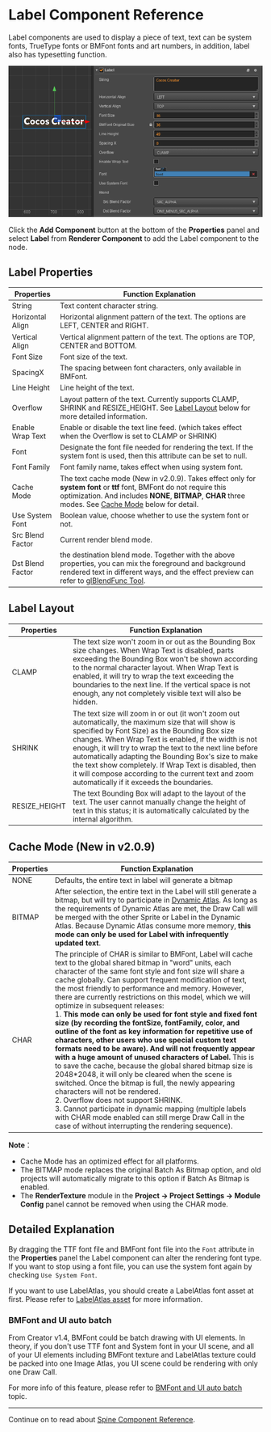 # Label Component Reference

Label components are used to display a piece of text, text can be system fonts, TrueType fonts or BMFont fonts and art numbers, in addition, label also has typesetting function.

![label-property](./label/label-property.png)

Click the **Add Component** button at the bottom of the **Properties** panel and select **Label** from **Renderer Component** to add the Label component to the node.

## Label Properties

| Properties |   Function Explanation
| -------------- | ----------- |
|String| Text content character string.
|Horizontal Align| Horizontal alignment pattern of the text. The options are LEFT, CENTER and RIGHT.
|Vertical Align| Vertical alignment pattern of the text. The options are TOP, CENTER and BOTTOM.
|Font Size| Font size of the text.
|SpacingX | The spacing between font characters, only available in BMFont.
|Line Height| Line height of the text.
|Overflow| Layout pattern of the text. Currently supports CLAMP, SHRINK and RESIZE_HEIGHT. See [Label Layout](#label-layout) below for more detailed information.
|Enable Wrap Text| Enable or disable the text line feed. (which takes effect when the Overflow is set to CLAMP or SHRINK)
|Font | Designate the font file needed for rendering the text. If the system font is used, then this attribute can be set to null.
|Font Family| Font family name, takes effect when using system font.
|Cache Mode| The text cache mode (New in v2.0.9). Takes effect only for **system font** or **ttf** font, BMFont do not require this optimization. And includes **NONE**, **BITMAP**, **CHAR** three modes. See [Cache Mode](#cache-mode-new-in-v209) below for detail.
|  Use System Font | Boolean value, choose whether to use the system font or not.
| Src Blend Factor | Current render blend mode.
| Dst Blend Factor | the destination blend mode. Together with the above properties, you can mix the foreground and background rendered text in different ways, and the effect preview can refer to [glBlendFunc Tool](http://www.andersriggelsen.dk/glblendfunc.php).

## Label Layout

| Properties |   Function Explanation
| -------------- | ----------- |
|CLAMP| The text size won't zoom in or out as the Bounding Box size changes. When Wrap Text is disabled, parts exceeding the Bounding Box won't be shown according to the normal character layout. When Wrap Text is enabled, it will try to wrap the text exceeding the boundaries to the next line. If the vertical space is not enough, any not completely visible text will also be hidden.
|SHRINK| The text size will zoom in or out (it won't zoom out automatically, the maximum size that will show is specified by Font Size) as the Bounding Box size changes. When Wrap Text is enabled, if the width is not enough, it will try to wrap the text to the next line before automatically adapting the Bounding Box's size to make the text show completely. If Wrap Text is disabled, then it will compose according to the current text and zoom automatically if it exceeds the boundaries.
|RESIZE_HEIGHT| The text Bounding Box will adapt to the layout of the text. The user cannot manually change the height of text in this status; it is automatically calculated by the internal algorithm.

## Cache Mode (New in v2.0.9)

| Properties |   Function Explanation
| -------------- | ----------- |
|  NONE  | Defaults, the entire text in label will generate a bitmap
| BITMAP | After selection, the entire text in the Label will still generate a bitmap, but will try to participate in [Dynamic Atlas](../advanced-topics/dynamic-atlas.md). As long as the requirements of Dynamic Atlas are met, the Draw Call will be merged with the other Sprite or Label in the Dynamic Atlas. Because Dynamic Atlas consume more memory, **this mode can only be used for Label with infrequently updated text**.
|  CHAR  | The principle of CHAR is similar to BMFont, Label will cache text to the global shared bitmap in "word" units, each character of the same font style and font size will share a cache globally. Can support frequent modification of text, the most friendly to performance and memory. However, there are currently restrictions on this model, which we will optimize in subsequent releases:<br>1. **This mode can only be used for font style and fixed font size (by recording the fontSize, fontFamily, color, and outline of the font as key information for repetitive use of characters, other users who use special custom text formats need to be aware). And will not frequently appear with a huge amount of unused characters of Label.** This is to save the cache, because the global shared bitmap size is 2048*2048, it will only be cleared when the scene is switched. Once the bitmap is full, the newly appearing characters will not be rendered.<br>2. Overflow does not support SHRINK.<br>3. Cannot participate in dynamic mapping (multiple labels with CHAR mode enabled can still merge Draw Call in the case of without interrupting the rendering sequence).

**Note**：

- Cache Mode has an optimized effect for all platforms.
- The BITMAP mode replaces the original Batch As Bitmap option, and old projects will automatically migrate to this option if Batch As Bitmap is enabled.
- The **RenderTexture** module in the **Project -> Project Settings -> Module Config** panel cannot be removed when using the CHAR mode.

## Detailed Explanation

By dragging the TTF font file and BMFont font file into the `Font` attribute in the **Properties** panel the Label component can alter the rendering font type. If you want to stop using a font file, you can use the system font again by checking `Use System Font`.

If you want to use LabelAtlas, you should create a LabelAtlas font asset at first. Please refer to [LabelAtlas asset](../asset-workflow/label-atlas.html) for more information.

### BMFont and UI auto batch

From Creator v1.4, BMFont could be batch drawing with UI elements. In theory, if you don't use TTF font and System font in your UI scene, and all of your UI elements including BMFont texture and LabelAtlas texture could be packed into one Image Atlas, you UI scene could be rendering with only one Draw Call.

For more info of this feature, please refer to [BMFont and UI auto batch](../advanced-topics/ui-auto-batch.html) topic.

---

Continue on to read about [Spine Component Reference](spine.md).
